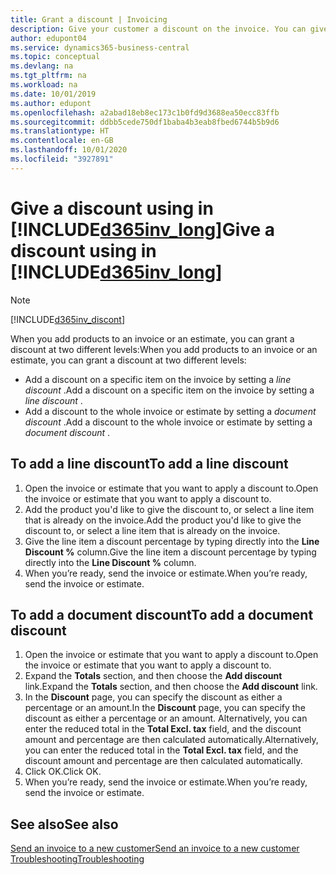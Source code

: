 ```yaml
---
title: Grant a discount | Invoicing
description: Give your customer a discount on the invoice. You can give a discount on the whole document or on individual lines.
author: edupont04
ms.service: dynamics365-business-central
ms.topic: conceptual
ms.devlang: na
ms.tgt_pltfrm: na
ms.workload: na
ms.date: 10/01/2019
ms.author: edupont
ms.openlocfilehash: a2abad18eb8ec173c1b0fd9d3688ea50ecc83ffb
ms.sourcegitcommit: ddbb5cede750df1baba4b3eab8fbed6744b5b9d6
ms.translationtype: HT
ms.contentlocale: en-GB
ms.lasthandoff: 10/01/2020
ms.locfileid: "3927891"
---
```

# <a name="give-a-discount-using-in-d365inv_long"></a><span data-ttu-id="1dbe4-104">Give a discount using in [!INCLUDE[d365inv_long](includes/d365inv_long.md)]</span><span class="sxs-lookup"><span data-stu-id="1dbe4-104">Give a discount using in [!INCLUDE[d365inv_long](includes/d365inv_long.md)]</span></span>
> [!Note]
> [!INCLUDE[d365inv_discont](includes/d365inv_discont.md)]

<span data-ttu-id="1dbe4-105">When you add products to an invoice or an estimate, you can grant a discount at two different levels:</span><span class="sxs-lookup"><span data-stu-id="1dbe4-105">When you add products to an invoice or an estimate, you can grant a discount at two different levels:</span></span>  

- <span data-ttu-id="1dbe4-106">Add a discount on a specific item on the invoice by setting a *line discount* .</span><span class="sxs-lookup"><span data-stu-id="1dbe4-106">Add a discount on a specific item on the invoice by setting a *line discount* .</span></span>
- <span data-ttu-id="1dbe4-107">Add a discount to the whole invoice or estimate by setting a *document discount* .</span><span class="sxs-lookup"><span data-stu-id="1dbe4-107">Add a discount to the whole invoice or estimate by setting a *document discount* .</span></span>

## <a name="to-add-a-line-discount"></a><span data-ttu-id="1dbe4-108">To add a line discount</span><span class="sxs-lookup"><span data-stu-id="1dbe4-108">To add a line discount</span></span>

1. <span data-ttu-id="1dbe4-109">Open the invoice or estimate that you want to apply a discount to.</span><span class="sxs-lookup"><span data-stu-id="1dbe4-109">Open the invoice or estimate that you want to apply a discount to.</span></span>  
2. <span data-ttu-id="1dbe4-110">Add the product you'd like to give the discount to, or select a line item that is already on the invoice.</span><span class="sxs-lookup"><span data-stu-id="1dbe4-110">Add the product you'd like to give the discount to, or select a line item that is already on the invoice.</span></span>  
3. <span data-ttu-id="1dbe4-111">Give the line item a discount percentage by typing directly into the **Line Discount %** column.</span><span class="sxs-lookup"><span data-stu-id="1dbe4-111">Give the line item a discount percentage by typing directly into the **Line Discount %** column.</span></span>  
4. <span data-ttu-id="1dbe4-112">When you’re ready, send the invoice or estimate.</span><span class="sxs-lookup"><span data-stu-id="1dbe4-112">When you’re ready, send the invoice or estimate.</span></span>  

## <a name="to-add-a-document-discount"></a><span data-ttu-id="1dbe4-113">To add a document discount</span><span class="sxs-lookup"><span data-stu-id="1dbe4-113">To add a document discount</span></span>

1. <span data-ttu-id="1dbe4-114">Open the invoice or estimate that you want to apply a discount to.</span><span class="sxs-lookup"><span data-stu-id="1dbe4-114">Open the invoice or estimate that you want to apply a discount to.</span></span>  
2. <span data-ttu-id="1dbe4-115">Expand the **Totals** section, and then choose the **Add discount** link.</span><span class="sxs-lookup"><span data-stu-id="1dbe4-115">Expand the **Totals** section, and then choose the **Add discount** link.</span></span>  
3. <span data-ttu-id="1dbe4-116">In the **Discount** page, you can specify the discount as either a percentage or an amount.</span><span class="sxs-lookup"><span data-stu-id="1dbe4-116">In the **Discount** page, you can specify the discount as either a percentage or an amount.</span></span> <span data-ttu-id="1dbe4-117">Alternatively, you can enter the reduced total in the **Total Excl. tax** field, and the discount amount and percentage are then calculated automatically.</span><span class="sxs-lookup"><span data-stu-id="1dbe4-117">Alternatively, you can enter the reduced total in the **Total Excl. tax** field, and the discount amount and percentage are then calculated automatically.</span></span>  
4. <span data-ttu-id="1dbe4-118">Click OK.</span><span class="sxs-lookup"><span data-stu-id="1dbe4-118">Click OK.</span></span>  
5. <span data-ttu-id="1dbe4-119">When you’re ready, send the invoice or estimate.</span><span class="sxs-lookup"><span data-stu-id="1dbe4-119">When you’re ready, send the invoice or estimate.</span></span>  

## <a name="see-also"></a><span data-ttu-id="1dbe4-120">See also</span><span class="sxs-lookup"><span data-stu-id="1dbe4-120">See also</span></span>

[<span data-ttu-id="1dbe4-121">Send an invoice to a new customer</span><span class="sxs-lookup"><span data-stu-id="1dbe4-121">Send an invoice to a new customer</span></span>](send-invoice.md)  
[<span data-ttu-id="1dbe4-122">Troubleshooting</span><span class="sxs-lookup"><span data-stu-id="1dbe4-122">Troubleshooting</span></span>](about-troubleshooting.md)  

